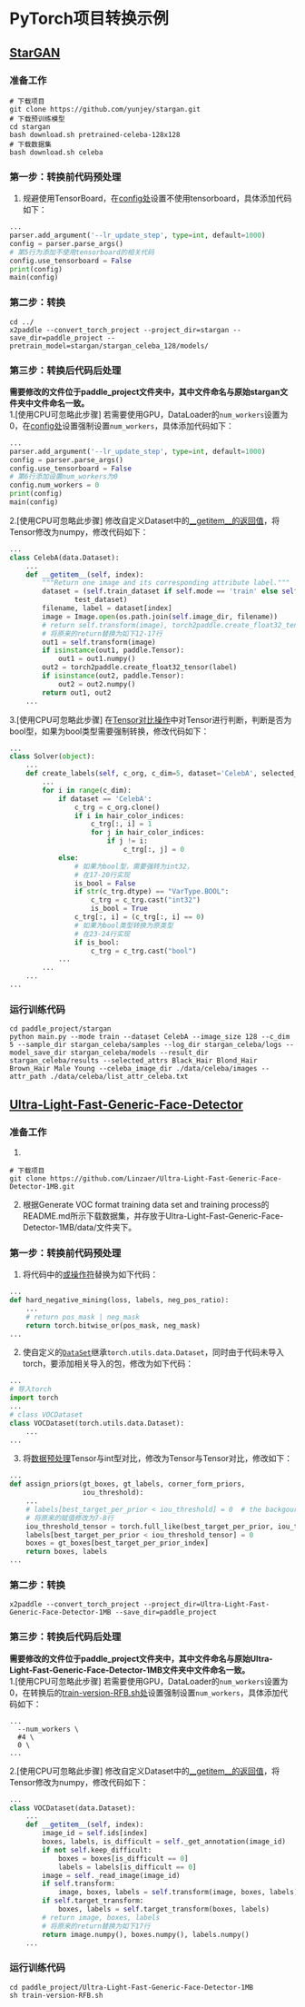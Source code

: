 # PyTorch项目转换示例
## [StarGAN](https://github.com/yunjey/stargan)
### 准备工作
``` shell
# 下载项目
git clone https://github.com/yunjey/stargan.git
# 下载预训练模型
cd stargan
bash download.sh pretrained-celeba-128x128
# 下载数据集
bash download.sh celeba
```
### 第一步：转换前代码预处理
1. 规避使用TensorBoard，在[config处](https://github.com/yunjey/stargan/blob/master/main.py#L109)设置不使用tensorboard，具体添加代码如下：
``` python
...
parser.add_argument('--lr_update_step', type=int, default=1000)
config = parser.parse_args()
# 第5行为添加不使用tensorboard的相关代码
config.use_tensorboard = False
print(config)
main(config)
```
###  第二步：转换
``` shell
cd ../
x2paddle --convert_torch_project --project_dir=stargan --save_dir=paddle_project --pretrain_model=stargan/stargan_celeba_128/models/
```
### 第三步：转换后代码后处理
**需要修改的文件位于paddle_project文件夹中，其中文件命名与原始stargan文件夹中文件命名一致。**  
1.[使用CPU可忽略此步骤] 若需要使用GPU，DataLoader的`num_workers`设置为0，在[config处](https://github.com/SunAhong1993/stargan/blob/paddle/main.py#L116)设置强制设置`num_workers`，具体添加代码如下：
``` python
...
parser.add_argument('--lr_update_step', type=int, default=1000)
config = parser.parse_args()
config.use_tensorboard = False
# 第6行添加设置num_workers为0
config.num_workers = 0
print(config)
main(config)
```

2.[使用CPU可忽略此步骤] 修改自定义Dataset中的[\_\_getitem\_\_的返回值](https://github.com/SunAhong1993/stargan/blob/paddle/data_loader.py#L63)，将Tensor修改为numpy，修改代码如下：
``` python
...
class CelebA(data.Dataset):
    ...
    def __getitem__(self, index):
        """Return one image and its corresponding attribute label."""
        dataset = (self.train_dataset if self.mode == 'train' else self.
                test_dataset)
        filename, label = dataset[index]
        image = Image.open(os.path.join(self.image_dir, filename))
        # return self.transform(image), torch2paddle.create_float32_tensor(label)
        # 将原来的return替换为如下12-17行
        out1 = self.transform(image)
        if isinstance(out1, paddle.Tensor):
            out1 = out1.numpy()
        out2 = torch2paddle.create_float32_tensor(label)
        if isinstance(out2, paddle.Tensor):
            out2 = out2.numpy()
        return out1, out2
    ...
```

3.[使用CPU可忽略此步骤] 在[Tensor对比操作](https://github.com/SunAhong1993/stargan/blob/paddle/solver.py#L156)中对Tensor进行判断，判断是否为bool型，如果为bool类型需要强制转换，修改代码如下：
``` python
...
class Solver(object):
    ...
    def create_labels(self, c_org, c_dim=5, dataset='CelebA', selected_attrs=None):
        ...
        for i in range(c_dim):
            if dataset == 'CelebA':
                c_trg = c_org.clone()
                if i in hair_color_indices:  
                    c_trg[:, i] = 1
                    for j in hair_color_indices:
                        if j != i:
                            c_trg[:, j] = 0
            else:
                # 如果为bool型，需要强转为int32，
                # 在17-20行实现
                is_bool = False
                if str(c_trg.dtype) == "VarType.BOOL":
                    c_trg = c_trg.cast("int32")
                    is_bool = True
                c_trg[:, i] = (c_trg[:, i] == 0)
                # 如果为bool类型转换为原类型
                # 在23-24行实现
                if is_bool:
                    c_trg = c_trg.cast("bool")
            ...
        ...
    ...
...
```

### 运行训练代码
``` shell
cd paddle_project/stargan
python main.py --mode train --dataset CelebA --image_size 128 --c_dim 5 --sample_dir stargan_celeba/samples --log_dir stargan_celeba/logs --model_save_dir stargan_celeba/models --result_dir stargan_celeba/results --selected_attrs Black_Hair Blond_Hair Brown_Hair Male Young --celeba_image_dir ./data/celeba/images --attr_path ./data/celeba/list_attr_celeba.txt
```


## [Ultra-Light-Fast-Generic-Face-Detector](https://github.com/Linzaer/Ultra-Light-Fast-Generic-Face-Detector-1MB)

### 准备工作
1.
``` shell
# 下载项目
git clone https://github.com/Linzaer/Ultra-Light-Fast-Generic-Face-Detector-1MB.git
```
2. 根据Generate VOC format training data set and training process的README.md所示下载数据集，并存放于Ultra-Light-Fast-Generic-Face-Detector-1MB/data/文件夹下。
### 第一步：转换前代码预处理
1. 将代码中的[或操作符](https://github.com/Linzaer/Ultra-Light-Fast-Generic-Face-Detector-1MB/blob/master/vision/utils/box_utils.py#L153)替换为如下代码：
``` python
...
def hard_negative_mining(loss, labels, neg_pos_ratio):
    ...
    # return pos_mask | neg_mask
    return torch.bitwise_or(pos_mask, neg_mask)
...
```

2. 使自定义的[`DataSet`](https://github.com/Linzaer/Ultra-Light-Fast-Generic-Face-Detector-1MB/blob/master/vision/datasets/voc_dataset.py#L10)继承`torch.utils.data.Dataset`，同时由于代码未导入torch，要添加相关导入的包，修改为如下代码：
``` python
...
# 导入torch
import torch
...
# class VOCDataset
class VOCDataset(torch.utils.data.Dataset):
    ...
...
```
3. 将[数据预处理](https://github.com/Linzaer/Ultra-Light-Fast-Generic-Face-Detector-1MB/blob/master/vision/utils/box_utils.py#L126)Tensor与int型对比，修改为Tensor与Tensor对比，修改如下：
``` python
...
def assign_priors(gt_boxes, gt_labels, corner_form_priors,
                  iou_threshold):
    ...
    # labels[best_target_per_prior < iou_threshold] = 0  # the backgournd id
    # 将原来的赋值修改为7-8行
    iou_threshold_tensor = torch.full_like(best_target_per_prior, iou_threshold)
    labels[best_target_per_prior < iou_threshold_tensor] = 0
    boxes = gt_boxes[best_target_per_prior_index]
    return boxes, labels
...
```

### 第二步：转换
```shell
x2paddle --convert_torch_project --project_dir=Ultra-Light-Fast-Generic-Face-Detector-1MB --save_dir=paddle_project
```
### 第三步：转换后代码后处理
**需要修改的文件位于paddle_project文件夹中，其中文件命名与原始Ultra-Light-Fast-Generic-Face-Detector-1MB文件夹中文件命名一致。**  
1.[使用CPU可忽略此步骤] 若需要使用GPU，DataLoader的`num_workers`设置为0，在转换后的[train-version-RFB.sh处](https://github.com/SunAhong1993/Ultra-Light-Fast-Generic-Face-Detector-1MB/blob/paddle/train-version-RFB.sh#L27)设置强制设置`num_workers`，具体添加代码如下：
```shell
...
  --num_workers \
  #4 \
  0 \
...
```
2.[使用CPU可忽略此步骤] 修改自定义Dataset中的[\_\_getitem\_\_的返回值](https://github.com/SunAhong1993/Ultra-Light-Fast-Generic-Face-Detector-1MB/blob/paddle/vision/datasets/voc_dataset.py#L56)，将Tensor修改为numpy，修改代码如下：
``` python
...
class VOCDataset(data.Dataset):
    ...
    def __getitem__(self, index):
        image_id = self.ids[index]
        boxes, labels, is_difficult = self._get_annotation(image_id)
        if not self.keep_difficult:
            boxes = boxes[is_difficult == 0]
            labels = labels[is_difficult == 0]
        image = self._read_image(image_id)
        if self.transform:
            image, boxes, labels = self.transform(image, boxes, labels)
        if self.target_transform:
            boxes, labels = self.target_transform(boxes, labels)
        # return image, boxes, labels
        # 将原来的return替换为如下17行
        return image.numpy(), boxes.numpy(), labels.numpy()
    ...
```

### 运行训练代码
``` shell
cd paddle_project/Ultra-Light-Fast-Generic-Face-Detector-1MB
sh train-version-RFB.sh
```
